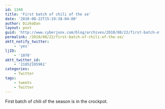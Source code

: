 ```yaml
---
id: 1340
title: 'First batch of chili of the se'
date: '2010-08-22T15:19:38-04:00'
author: DizkoDan
layout: post
guid: 'http://www.cyberjunx.com/blog/archives/2010/08/22/first-batch-of-chili-of-the-se/'
permalink: /2010/08/22/first-batch-of-chili-of-the-se/
aktt_notify_twitter:
    - 'yes'
ljID:
    - '1070'
aktt_twitter_id:
    - '21852195961'
categories:
    - Twitter
tags:
    - tweets
    - Twitter
---
```


First batch of chili of the season is in the crockpot.